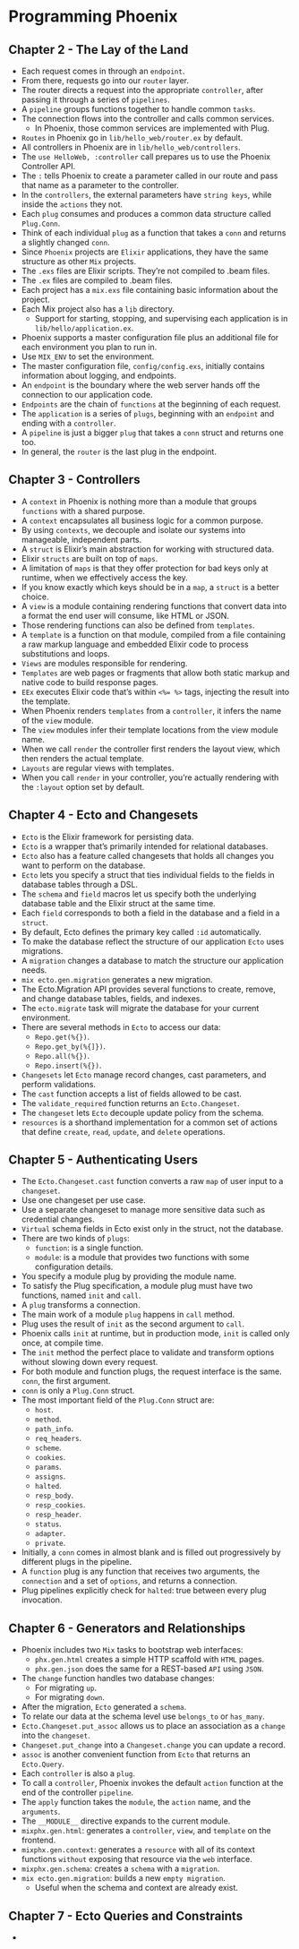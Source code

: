 # Programming Phoenix

## Chapter 2 - The Lay of the Land

- Each request comes in through an `endpoint`.
- From there, requests go into our `router` layer.
- The router directs a request into the appropriate `controller`, after passing it through a series of `pipelines`.
- A `pipeline` groups functions together to handle common `tasks`.
- The connection flows into the controller and calls common services.
    - In Phoenix, those common services are implemented with Plug.
- `Routes` in Phoenix go in `lib/hello_web/router.ex` by default.
- All controllers in Phoenix are in `lib/hello_web/controllers`.
- The `use HelloWeb, :controller` call prepares us to use the Phoenix Controller API.
- The `:` tells Phoenix to create a parameter called in our route and pass that name as a parameter to the controller. 
- In the `controllers`, the external parameters have `string keys`, while inside the `actions` they not.
- Each `plug` consumes and produces a common data structure called `Plug.Conn`.
- Think of each individual `plug` as a function that takes a `conn` and returns a slightly changed `conn`.
- Since `Phoenix` projects are `Elixir` applications, they have the same structure as other `Mix` projects.
- The `.exs` files are Elixir scripts. They’re not compiled to .beam files.
- The `.ex` files are compiled to .beam files.
- Each project has a `mix.exs` file containing basic information about the project.
- Each Mix project also has a `lib` directory.
    - Support for starting, stopping, and supervising each application is in `lib/hello/application.ex`.
- Phoenix supports a master configuration file plus an additional file for each environment you plan to run in.
- Use `MIX_ENV` to set the environment.
- The master configuration file, `config/config.exs`, initially contains information about logging, and endpoints.
- An `endpoint` is the boundary where the web server hands off the connection to our application code.
- `Endpoints` are the chain of `functions` at the beginning of each request.
- The `application` is a series of `plugs`, beginning with an `endpoint` and ending with a `controller`.
- A `pipeline` is just a bigger `plug` that takes a `conn` struct and returns one too.
- In general, the `router` is the last plug in the endpoint.

## Chapter 3 - Controllers

- A `context` in Phoenix is nothing more than a module that groups `functions` with a shared purpose.
- A `context` encapsulates all business logic for a common purpose.
- By using `contexts`, we decouple and isolate our systems into manageable, independent parts.
- A `struct` is Elixir’s main abstraction for working with structured data.
- Elixir `structs` are built on top of `maps`.
- A limitation of `maps` is that they offer protection for bad keys only at runtime, when we effectively access the key.
- If you know exactly which keys should be in a `map`, a `struct` is a better choice.
- A `view` is a module containing rendering functions that convert data into a format the end user will consume, like HTML or JSON.
- Those rendering functions can also be defined from `templates`.
- A `template` is a function on that module, compiled from a file containing a raw markup language and embedded Elixir code to process 
substitutions and loops.
- `Views` are modules responsible for rendering.
- `Templates` are web pages or fragments that allow both static markup and native code to build response pages.
- `EEx` executes Elixir code that’s within `<%= %>` tags, injecting the result into the template.
- When Phoenix renders `templates` from a `controller`, it infers the name of the `view` module.
- The `view` modules infer their template locations from the view module name.
- When we call `render` the controller first renders the layout view, which then renders the actual template.
- `Layouts` are regular views with templates.
- When you call `render` in your controller, you’re actually rendering with the `:layout` option set by default.

## Chapter 4 - Ecto and Changesets

- `Ecto` is the Elixir framework for persisting data.
- `Ecto` is a wrapper that’s primarily intended for relational databases.
- `Ecto` also has a feature called changesets that holds all changes you want to perform on the database.
- `Ecto` lets you specify a struct that ties individual fields to the fields in database tables through a DSL.
- The `schema` and `field` macros let us specify both the underlying database table and the Elixir struct at the same time.
- Each `field` corresponds to both a field in the database and a field in a `struct`.
- By default, Ecto defines the primary key called `:id` automatically.
- To make the database reflect the structure of our application `Ecto` uses migrations.
- A `migration` changes a database to match the structure our application needs.
- `mix ecto.gen.migration` generates a new migration.
- The Ecto.Migration API provides several functions to create, remove, and change database tables, fields, and indexes.
- The `ecto.migrate` task will migrate the database for your current environment.
- There are several methods in `Ecto` to access our data:
    - `Repo.get(%{})`.
    - `Repo.get_by(%{]})`.
    - `Repo.all(%{})`.
    - `Repo.insert(%{})`.
- `Changesets` let `Ecto` manage record changes, cast parameters, and perform validations.
- The `cast` function accepts a list of fields allowed to be cast.
- The `validate_required` function returns an `Ecto.Changeset`.
- The `changeset` lets `Ecto` decouple update policy from the schema.
- `resources` is a shorthand implementation for a common set of actions that define `create`, `read`, `update`, and `delete` operations.

## Chapter 5 - Authenticating Users

- The `Ecto.Changeset.cast` function converts a raw `map` of user input to a `changeset`.
- Use one changeset per use case.
- Use a separate changeset to manage more sensitive data such as credential changes.
- `Virtual` schema fields in Ecto exist only in the struct, not the database.
-  There are two kinds of `plugs`:
    - `function`: is a single function.
    - `module`: is a module that provides two functions with some configuration details.
- You specify a module plug by providing the module name.
- To satisfy the Plug specification, a module plug must have two functions, named `init` and `call`.
- A `plug` transforms a connection.
- The main work of a module `plug` happens in `call` method.
- Plug uses the result of `init` as the second argument to `call`. 
- Phoenix calls `init` at runtime, but in production mode, `init` is called only once, at compile time.
- The `init` method the perfect place to validate and transform options without slowing down every request.
- For both module and function plugs, the request interface is the same. `conn`, the first argument.
- `conn` is only a `Plug.Conn` struct.
- The most important field of the `Plug.Conn` struct are:
    - `host`.
    - `method`.
    - `path_info`.
    - `req_headers`.
    - `scheme`.
    - `cookies`.
    - `params`.
    - `assigns`.
    - `halted`.
    - `resp_body`.
    - `resp_cookies`.
    - `resp_header`.
    - `status`.
    - `adapter`.
    - `private`.
- Initially, a `conn` comes in almost blank and is filled out progressively by different plugs in the pipeline.
- A `function` plug is any function that receives two arguments, the `connection` and a set of `options`, and returns a connection.
- Plug pipelines explicitly check for `halted`: true between every plug invocation.

## Chapter 6 - Generators and Relationships

- Phoenix includes two `Mix` tasks to bootstrap web interfaces:
    - `phx.gen.html` creates a simple HTTP scaffold with `HTML` pages.
    - `phx.gen.json` does the same for a REST-based `API` using `JSON`.
- The `change` function handles two database changes:
    - For migrating `up`.
    - For migrating `down`.
- After the migration, `Ecto` generated a `schema`.
- To relate our data at the schema level use `belongs_to` or `has_many`.
- `Ecto.Changeset.put_assoc` allows us to place an association as a `change` into the `changeset`.
- `Changeset.put_change` into a `Changeset.change` you can update a record.
- `assoc` is another convenient function from `Ecto` that returns an `Ecto.Query`.
- Each `controller` is also a `plug`.
- To call a `controller`, Phoenix invokes the default `action` function at the end of the controller `pipeline`.
- The `apply` function takes the `module`, the `action` name, and the `arguments`.
- The `__MODULE__` directive expands to the current module.
- `mixphx.gen.html`: generates a `controller`, `view`, and `template` on the frontend.
- `mixphx.gen.context`: generates a `resource` with all of its context functions `without` exposing that resource via the `web` interface.
- `mixphx.gen.schema`: creates a `schema` with a `migration`.
- `mix ecto.gen.migration`: builds a new `empty migration`. 
    - Useful when the schema and context are already exist.

## Chapter 7 - Ecto Queries and Constraints

- 
